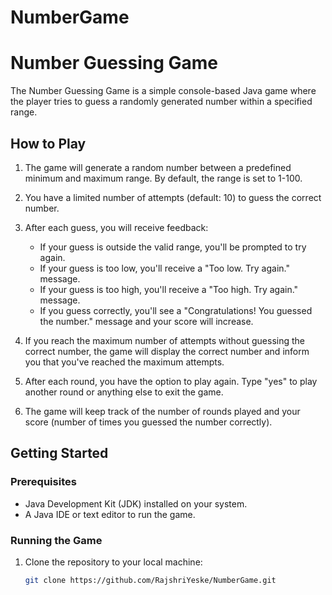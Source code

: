 # NumberGame

# Number Guessing Game

The Number Guessing Game is a simple console-based Java game where the player tries to guess a randomly generated number within a specified range.

## How to Play

1. The game will generate a random number between a predefined minimum and maximum range. By default, the range is set to 1-100.

2. You have a limited number of attempts (default: 10) to guess the correct number.

3. After each guess, you will receive feedback:
   - If your guess is outside the valid range, you'll be prompted to try again.
   - If your guess is too low, you'll receive a "Too low. Try again." message.
   - If your guess is too high, you'll receive a "Too high. Try again." message.
   - If you guess correctly, you'll see a "Congratulations! You guessed the number." message and your score will increase.

4. If you reach the maximum number of attempts without guessing the correct number, the game will display the correct number and inform you that you've reached the maximum attempts.

5. After each round, you have the option to play again. Type "yes" to play another round or anything else to exit the game.

6. The game will keep track of the number of rounds played and your score (number of times you guessed the number correctly).

## Getting Started

### Prerequisites

- Java Development Kit (JDK) installed on your system.
- A Java IDE or text editor to run the game.

### Running the Game

1. Clone the repository to your local machine:

   ```bash
   git clone https://github.com/RajshriYeske/NumberGame.git

